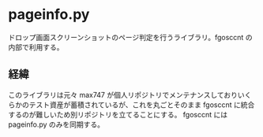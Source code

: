 # pageinfo.py

ドロップ画面スクリーンショットのページ判定を行うライブラリ。fgosccnt の内部で利用する。

## 経緯

このライブラリは元々 max747 が個人リポジトリでメンテナンスしておりいくらかのテスト資産が蓄積されているが、これを丸ごとそのまま fgosccnt に統合するのが難しいため別リポジトリを立てることにする。
fgosccnt には pageinfo.py のみを同期する。